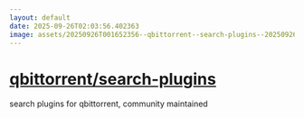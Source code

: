 ```yaml
---
layout: default
date: 2025-09-26T02:03:56.402363
image: assets/20250926T001652356--qbittorrent--search-plugins--20250926T001855331--cropped.png
---
```


# [qbittorrent/search-plugins](https://github.com/qbittorrent/search-plugins)

search plugins for qbittorrent, community maintained
